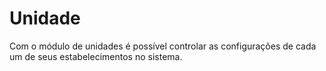 # Unidade

Com o módulo de unidades é possível controlar as configurações de cada um de seus estabelecimentos no sistema.